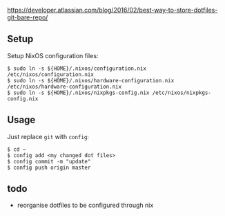 https://developer.atlassian.com/blog/2016/02/best-way-to-store-dotfiles-git-bare-repo/

## Setup

Setup NixOS configuration files:

```
$ sudo ln -s ${HOME}/.nixos/configuration.nix /etc/nixos/configuration.nix
$ sudo ln -s ${HOME}/.nixos/hardware-configuration.nix /etc/nixos/hardware-configuration.nix
$ sudo ln -s ${HOME}/.nixos/nixpkgs-config.nix /etc/nixos/nixpkgs-config.nix
```

## Usage

Just replace `git` with `config`:

```
$ cd ~
$ config add <my changed dot files>
$ config commit -m "update"
$ config push origin master
```

## todo

- reorganise dotfiles to be configured through nix
